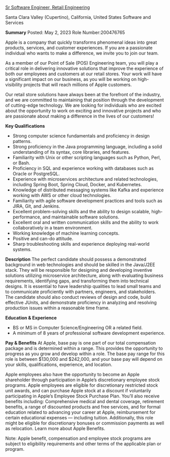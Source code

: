 [Sr Software Engineer, Retail Engineering](https://jobs.apple.com/en-us/details/200476765/sr-software-engineer-retail-engineering?team=SFTWR)

Santa Clara Valley (Cupertino), California, United States
Software and Services

**Summary**
Posted: May 2, 2023
Role Number:200476765

Apple is a company that quickly transforms phenomenal ideas into great products, services, and customer experiences. If you are a passionate individual who wants to make a difference, we invite you to join our team.

As a member of our Point of Sale (POS) Engineering team, you will play a critical role in delivering innovative solutions that improve the experience of both our employees and customers at our retail stores. Your work will have a significant impact on our business, as you will be working on high-visibility projects that will reach millions of Apple customers.

Our retail store solutions have always been at the forefront of the industry, and we are committed to maintaining that position through the development of cutting-edge technology. We are looking for individuals who are excited about the opportunity to work on exciting and innovative projects and who are passionate about making a difference in the lives of our customers!

**Key Qualifications**
- Strong computer science fundamentals and proficiency in design patterns.
- Strong proficiency in the Java programming language, including a solid understanding of its syntax, core libraries, and features.
- Familiarity with Unix or other scripting languages such as Python, Perl, or Bash.
- Proficiency in SQL and experience working with databases such as Oracle or PostgreSQL.
- Experience with microservices architecture and related technologies, including Spring Boot, Spring Cloud, Docker, and Kubernetes.
- Knowledge of distributed messaging systems like Kafka and experience working with AWS or other cloud technologies.
- Familiarity with agile software development practices and tools such as JIRA, Git, and Jenkins.
- Excellent problem-solving skills and the ability to design scalable, high-performance, and maintainable software solutions.
- Excellent oral and written communication skills and the ability to work collaboratively in a team environment.
- Working knowledge of machine learning concepts.
- Positive and can-do attitude.
- Sharp troubleshooting skills and experience deploying real-world systems.

**Description**
The perfect candidate should possess a demonstrated background in web technologies and should be skilled in the Java/J2EE stack. They will be responsible for designing and developing inventive solutions utilizing microservice architecture, along with evaluating business requirements, identifying gaps, and transforming them into technical designs. It is essential to have leadership qualities to lead small teams and to communicate proficiently with partners, engineers, and stakeholders. The candidate should also conduct reviews of design and code, build effective JUnits, and demonstrate proficiency in analyzing and resolving production issues within a reasonable time frame.

**Education & Experience**
- BS or MS in Computer Science/Engineering OR a related field.
- A minimum of 8 years of professional software development experience.

**Pay & Benefits**
At Apple, base pay is one part of our total compensation package and is determined within a range. This provides the opportunity to progress as you grow and develop within a role. The base pay range for this role is between $130,000 and $242,000, and your base pay will depend on your skills, qualifications, experience, and location.

Apple employees also have the opportunity to become an Apple shareholder through participation in Apple’s discretionary employee stock programs. Apple employees are eligible for discretionary restricted stock unit awards, and can purchase Apple stock at a discount if voluntarily participating in Apple’s Employee Stock Purchase Plan. You’ll also receive benefits including: Comprehensive medical and dental coverage, retirement benefits, a range of discounted products and free services, and for formal education related to advancing your career at Apple, reimbursement for certain educational expenses — including tuition. Additionally, this role might be eligible for discretionary bonuses or commission payments as well as relocation. Learn more about Apple Benefits.

Note: Apple benefit, compensation and employee stock programs are subject to eligibility requirements and other terms of the applicable plan or program.